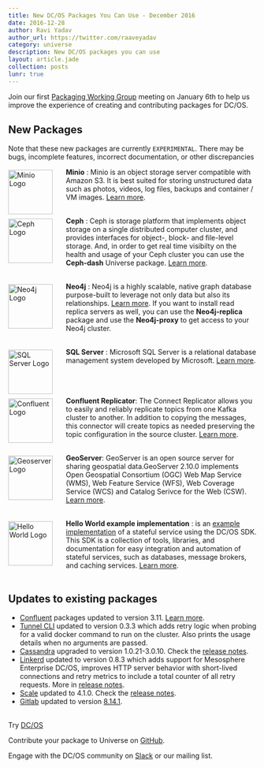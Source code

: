 ```yaml
---
title: New DC/OS Packages You Can Use - December 2016
date: 2016-12-28
author: Ravi Yadav
author_url: https://twitter.com/raaveyadav
category: universe
description: New DC/OS packages you can use
layout: article.jade
collection: posts
lunr: true
---
```


Join our first [Packaging Working Group](https://dcos.io/blog/2016/join-the-dc-os-packaging-working-group/index.html) meeting on January 6th to help us improve the experience of creating and contributing packages for DC/OS.

## New Packages

Note that these new packages are currently `EXPERIMENTAL`. There may be bugs, incomplete features, incorrect documentation, or other discrepancies

<img style="float: left;margin-right: 27px;margin-top: 4px;" width="90" height="90" src="/assets/images/blog/2016-12-28_minio_logo.png" alt="Minio Logo"/> **Minio** : Minio is an object storage server compatible with Amazon S3. It is best suited for storing unstructured data such as photos, videos, log files, backups and container / VM images. [Learn more](https://github.com/dcos/examples/tree/master/1.8/minio).
<br/><br/>

<img style="float: left;margin-right: 27px;margin-top: 4px;" width="90" height="90" src="/assets/images/blog/2016-122-28_ceph_logo.png" alt="Ceph Logo"/> **Ceph** : Ceph is storage platform that implements object storage on a single distributed computer cluster, and provides interfaces for object-, block- and file-level storage. And, in order to get real time visibilty on the health and usage of your Ceph cluster you can use the **Ceph-dash** Universe package. [Learn more](https://github.com/dcos/examples/tree/master/1.8/ceph).
<br/><br/>

<img style="float: left;margin-right: 27px;margin-top: 4px;" width="90" height="90" src="/assets/images/blog/2016-12-28_neo4j_logo.png" alt="Neo4j Logo"/> **Neo4j** : Neo4j is a highly scalable, native graph database purpose-built to leverage not only data but also its relationships. [Learn more](https://github.com/dcos/examples/tree/master/1.8/neo4j). If you want to install read replica servers as well, you can use the **Neo4j-replica** package and use the **Neo4j-proxy** to get access to your Neo4j cluster.
<br/><br/>

<img style="float: left;margin-right: 27px;margin-top: 4px;" width="90" height="90" src="/assets/images/blog/2016-12-28_sqlserver_logo.png" alt="SQL Server Logo"/> **SQL Server** : Microsoft SQL Server is a relational database management system developed by Microsoft. [Learn more](https://github.com/dcos/examples/tree/master/1.8/sqlserver).
<br/><br/><br/><br/>

<img style="float: left;margin-right: 27px;margin-top: 4px;" width="90" height="90" src="/assets/images/blog/2016-12-28_confluent_logo.png" alt="Confluent Logo"/> **Confluent Replicator**: The Connect Replicator allows you to easily and reliably replicate topics from one Kafka cluster to another. In addition to copying the messages, this connector will create topics as needed preserving the topic configuration in the source cluster. [Learn more](http://docs.confluent.io/3.1.1/connect/connect-replicator/docs/index.html).
<br/><br/>

<img style="float: left;margin-right: 27px;margin-top: 4px;" width="90" height="90" src="/assets/images/blog/2016-12-28_geoserver_logo.png" alt="Geoserver Logo"/> **GeoServer**: GeoServer is an open source server for sharing geospatial data.GeoServer 2.10.0 implements Open Geospatial Consortium (OGC) Web Map Service (WMS), Web Feature Service (WFS), Web Coverage Service (WCS) and Catalog Serivce for the Web (CSW). [Learn more](https://github.com/dcos/examples/tree/master/1.8/geoserver).
<br/><br/>

<img style="float: left;margin-right: 27px;margin-top: 4px;" width="90" height="90" src="/assets/images/blog/2016-12-27_hello_world.png" alt="Hello World Logo"/> **Hello World example implementation** : is an [example implementation](https://github.com/mesosphere/dcos-commons/tree/master/frameworks/helloworld) of a stateful service using the DC/OS SDK. This SDK is a collection of tools, libraries, and documentation for easy integration and automation of stateful services, such as databases, message brokers, and caching services. [Learn more](https://github.com/mesosphere/dcos-commons/blob/master/docs/pages/tutorial.md).
<br/><br/>

## Updates to existing packages

- [Confluent](https://github.com/mesosphere/universe/pull/842) packages updated to version 3.11. [Learn more](https://www.confluent.io/whitepaper/deploying-confluent-platform-with-mesosphere).
- [Tunnel CLI](https://github.com/mesosphere/universe/pull/850) updated to version 0.3.3 which adds retry logic when probing for a valid docker command to run on the cluster. Also prints the usage details when no arguments are passed.
- [Cassandra](https://github.com/mesosphere/universe/pull/880) upgraded to version 1.0.21-3.0.10. Check the [release notes](https://github.com/mesosphere/dcos-cassandra-service/releases/tag/1.0.21-3.0.10).
- [Linkerd](https://github.com/mesosphere/universe/pull/855) updated to version 0.8.3 which adds support for Mesosphere Enterprise DC/OS, improves HTTP server behavior with short-lived connections and retry metrics to include a total counter of all retry requests. More in [release notes](https://github.com/BuoyantIO/linkerd/releases/tag/0.8.3).
- [Scale](https://github.com/mesosphere/universe/pull/859) updated to 4.1.0. Check the [release notes](https://github.com/ngageoint/scale/releases/tag/4.1.0).
- [Gitlab](https://github.com/mesosphere/universe/pull/847) updated to version [8.14.1](https://about.gitlab.com/2016/11/22/gitlab-8-14-released/).
<br/><br/>

Try [DC/OS](https://dcos.io/get-started/)

Contribute your package to Universe on [GitHub](https://github.com/mesosphere/universe).

Engage with the DC/OS community on [Slack](http://chat.dcos.io/) or our mailing list.
